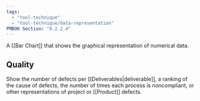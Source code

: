 ```yaml
---
tags:
  - "tool-technique"
  - "tool-technique/data-representation"
PMBOK Section: "8.2.2.4"
---
```

A [[Bar Chart]] that shows the graphical representation of numerical data.
## Quality
Show the number of defects per [[Deliverables|deliverable]], a ranking of the cause of defects, the number of times each process is noncompliant, or other representations of project or [[Product]] defects.